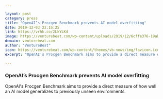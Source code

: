 ```yaml
---

layout: post
category: press
title: "OpenAI’s Procgen Benchmark prevents AI model overfitting"
date: 2019-12-03 22:16:25
link: https://vrhk.co/2LkYLKd
image: https://venturebeat.com/wp-content/uploads/2019/12/6cffe376-19ab-4d4a-a238-2fc74a744688-e1575410626798.png?w=1200&strip=all
domain: venturebeat.com
author: "VentureBeat"
icon: https://venturebeat.com/wp-content/themes/vb-news/img/favicon.ico
excerpt: "OpenAI's Procgen Benchmark aims to provide a direct measure of how well an AI model generalizes to previously unseen environments."

---
```


### OpenAI’s Procgen Benchmark prevents AI model overfitting

OpenAI's Procgen Benchmark aims to provide a direct measure of how well an AI model generalizes to previously unseen environments.